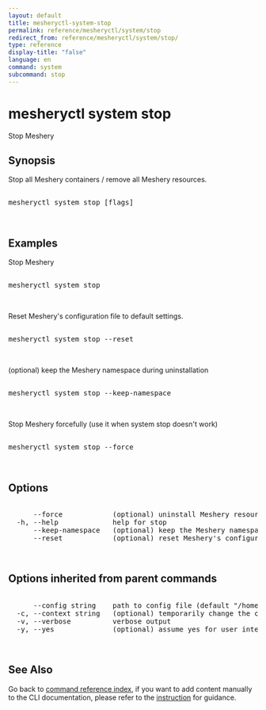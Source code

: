 ```yaml
---
layout: default
title: mesheryctl-system-stop
permalink: reference/mesheryctl/system/stop
redirect_from: reference/mesheryctl/system/stop/
type: reference
display-title: "false"
language: en
command: system
subcommand: stop
---
```


# mesheryctl system stop

Stop Meshery

## Synopsis

Stop all Meshery containers / remove all Meshery resources.

<pre class='codeblock-pre'>
<div class='codeblock'>
mesheryctl system stop [flags]

</div>
</pre>

## Examples

Stop Meshery

<pre class='codeblock-pre'>
<div class='codeblock'>
mesheryctl system stop

</div>
</pre>

Reset Meshery's configuration file to default settings.

<pre class='codeblock-pre'>
<div class='codeblock'>
mesheryctl system stop --reset

</div>
</pre>

(optional) keep the Meshery namespace during uninstallation

<pre class='codeblock-pre'>
<div class='codeblock'>
mesheryctl system stop --keep-namespace

</div>
</pre>

Stop Meshery forcefully (use it when system stop doesn't work)

<pre class='codeblock-pre'>
<div class='codeblock'>
mesheryctl system stop --force

</div>
</pre>

## Options

<pre class='codeblock-pre'>
<div class='codeblock'>
      --force            (optional) uninstall Meshery resources forcefully
  -h, --help             help for stop
      --keep-namespace   (optional) keep the Meshery namespace during uninstallation
      --reset            (optional) reset Meshery's configuration file to default settings.

</div>
</pre>

## Options inherited from parent commands

<pre class='codeblock-pre'>
<div class='codeblock'>
      --config string    path to config file (default "/home/runner/.meshery/config.yaml")
  -c, --context string   (optional) temporarily change the current context.
  -v, --verbose          verbose output
  -y, --yes              (optional) assume yes for user interactive prompts.

</div>
</pre>

## See Also

Go back to [command reference index](/reference/mesheryctl/), if you want to add content manually to the CLI documentation, please refer to the [instruction](/project/contributing/contributing-cli#preserving-manually-added-documentation) for guidance.
